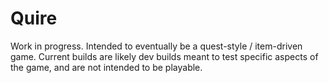 # Quire
Work in progress. Intended to eventually be a quest-style / item-driven game. Current builds are likely dev builds meant to test specific aspects of the game, and are not intended to be playable. 
